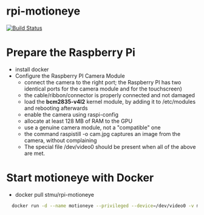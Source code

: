 # rpi-motioneye

[![Build Status](https://travis-ci.org/Stmu/rpi-motioneye.svg?branch=master)](https://travis-ci.org/Stmu/rpi-motioneye)


# Prepare the Raspberry Pi
* install docker
* Configure the Raspberry PI Camera Module 
  * connect the camera to the right port; the Raspberry PI has two identical ports for the camera module and for the touchscreen)
  * the cable/ribbon/connector is properly connected and not damaged
  * load the **bcm2835-v4l2** kernel module, by adding it to /etc/modules and rebooting afterwards
  * enable the camera using raspi-config
  * allocate at least 128 MB of RAM to the GPU
  * use a genuine camera module, not a "compatible" one
  * the command raspistill -o cam.jpg captures an image from the camera, without complaining
  * The special file /dev/video0 should be present when all of the above are met.

# Start motioneye with Docker
* docker pull stmu/rpi-motioneye

```sh
  docker run -d --name motioneye --privileged --device=/dev/video0 -v motion:/etc/motioneye -p  8765:8765 stmu/rpi-motioneye
```
